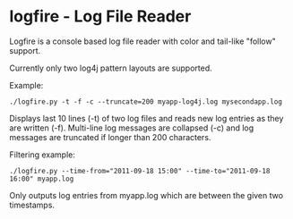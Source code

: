 logfire - Log File Reader
=========================

Logfire is a console based log file reader with color and tail-like "follow" support.

Currently only two log4j pattern layouts are supported.

Example:

    ./logfire.py -t -f -c --truncate=200 myapp-log4j.log mysecondapp.log

Displays last 10 lines (-t) of two log files and reads new log entries as they are written (-f).
Multi-line log messages are collapsed (-c) and log messages are truncated if longer than 200 characters.

Filtering example:

	./logfire.py --time-from="2011-09-18 15:00" --time-to="2011-09-18 16:00" myapp.log

Only outputs log entries from myapp.log which are between the given two timestamps.
